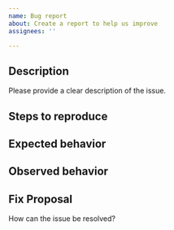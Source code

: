 ```yaml
---
name: Bug report
about: Create a report to help us improve
assignees: ''

---
```

## Description
Please provide a clear description of the issue.

## Steps to reproduce

## Expected behavior

## Observed behavior

## Fix Proposal
How can the issue be resolved?
